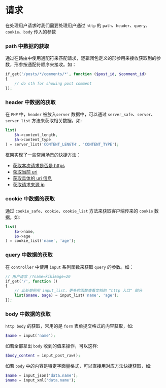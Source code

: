 # 请求

在处理用户请求时我们需要处理用户通过 `http` 的 `path`、`header`、`query`、`cookie`、`body` 传入的参数

### path 中数据的获取

通过在路由中使用通配符来匹配请求，逻辑闭包定义的形参用来接收获取到的参数，形参按通配符顺序来接收。如：
```php
if_get('/posts/*/comments/*', function ($post_id, $comment_id)
{
    // do sth for showing post comment
});
```

### header 中数据的获取
在 `PHP` 中，`header` 被放入`server` 数据中，可以通过 `server_safe`、`server`、`server_list` 方法来获取相关数据，如:
```php
list(
    $h->content_length,
    $h->content_type
) = server_list('CONTENT_LENGTH', 'CONTENT_TYPE');
```
框架实现了一些常用场景的快捷方法：

* [获取本次请求是否是 https](frame/0.1/http?id=获取本次请求是否是-https)
* [获取当前 uri](frame/0.1/http?id=获取当前-uri)
* [获取具体的 uri 信息](frame/0.1/http?id=获取具体的-uri-信息)
* [获取请求来源 ip](frame/0.1/http?id=获取请求来源-ip)

### cookie 中数据的获取
通过 `cookie_safe`、`cookie`、`cookie_list` 方法来获取客户端传来的 `cookie` 数据，如:
```php
list(
    $o->name,
    $o->age
) = cookie_list('name', 'age');
```

### query 中数据的获取

在 `controller` 中使用 `input` 系列函数来获取 `query` 的参数。如：
```php
// 用户请求 /?name=kiki&age=20
if_get('/', function ()
{
    // 此处举例用 input_list，更多的函数查看文档的 "http 入口" 部分
    list($name, $age) = input_list('name', 'age');
});
```

### body 中数据的获取

`http body` 的获取，常用的是 `form` 表单提交格式的内容获取，如:
```php
$name = input('name');
```
如若全部拿出 `body` 收到的值来操作，可以这样:
```php
$body_content = input_post_raw();
```
如若 `body` 中的内容是特定字面量格式，可以直接用对应方法快捷获取，如:
```php
$name = input_json('data.name');
$name = input_xml('data.name');
```
